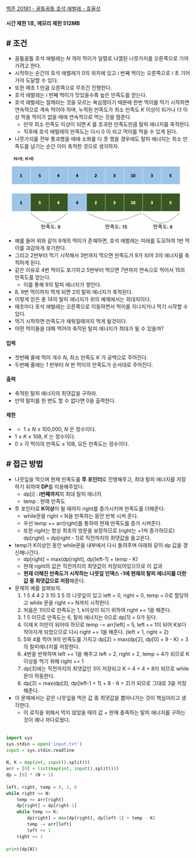 
[백준 20181 - 꿈틀꿈틀 호석 애벌레 - 효율성](https://www.acmicpc.net/problem/20181)

#### **시간 제한 1초, 메모리 제한 512MB**

## **# 조건**

- 꿈틀꿈틀 호석 애벌레는 _N_ 개의 먹이가 일렬로 나열된 나뭇가지를 오른쪽으로 기어가려고 한다. 
- 시작하는 순간의 호석 애벌레가 0의 위치에 있고 _i_ 번째 먹이는 오른쪽으로 _i_ 초 기어가야 도달할 수 있다. 
- 또한 매초 1 만큼 오른쪽으로 무조건 진행한다.
- 호석 애벌레는 _i_ 번째 먹이가 맛있을수록 높은 만족도를 얻는다. 
- 호석 애벌레는 절제라는 것을 모르는 욕심쟁이기 때문에 한번 먹이를 먹기 시작하면 연속적으로 계속 먹어야 하며, 누적된 만족도가 최소 만족도 _K_ 이상이 되거나 더 이상 먹을 먹이가 없을 때에 연속적으로 먹는 것을 멈춘다.
	- 만약 최소 만족도 이상이 되면 _K_ 를 초과한 만족도만큼 탈피 에너지를 축적한다. 
	- 직후에 호석 애벌레의 만족도는 다시 0 이 되고 먹이를 먹을 수 있게 된다. 
- 나뭇가지를 전부 통과했을 때에 소화를 다 못 했을 경우에도 탈피 에너지는 최소 만족도를 넘기는 순간 이미 축적한 것으로 생각하자.

![](assets/Pasted%20image%2020230822235718.png)

- 예를 들어 위와 같이 9개의 먹이가 존재하면, 호석 애벌레는 미래를 도모하여 1번 먹이를 과감하게 포기한다. 
- 그리고 2번부터 먹기 시작해서 3번까지 먹으면 만족도가 9가 되어 3의 에너지를 축적하게 된다. 
- 같은 이유로 4번 먹이도 포기하고 5번부터 먹으면 7번까지 연속으로 먹어서 15의 만족도를 얻는다. 
	- 이를 통해 9의 탈피 에너지가 쌓인다. 
- 8, 9번 먹이까지 먹게 되면 2의 탈피 에너지가 축적된다. 
- 이렇게 얻은 총 14의 탈피 에너지가 위의 예제에서는 최대치이다.
- 매초마다 호석 애벌레는 오른쪽으로 이동하면서 먹이를 지나치거나 먹기 시작할 수 있다. 
- 먹기 시작하면 만족도가 채워질때까지 먹게 될것이다. 
- 어떤 먹이들을 대해 먹어야 축적된 탈피 에너지가 최대가 될 수 있을까?

#### **입력**
- 첫번째 줄에 먹이 개수 _N_, 최소 만족도 _K_ 가 공백으로 주어진다.
- 두번째 줄에는 1 번부터 _N_ 번 먹이의 만족도가 순서대로 주어진다.

#### **출력**
- 축적된 탈피 에너지의 최댓값을 구하라. 
- 만약 탈피를 한 번도 할 수 없다면 0을 출력한다.

#### **제한**
- - 1 ≤ _N_ ≤ 100,000, _N_ 은 정수이다.
- 1 ≤ _K_ ≤ 108, _K_ 는 정수이다.
- 0 ≤ 각 먹이의 만족도 ≤ 108, 모든 만족도는 정수이다.


## **# 접근 방법**

- 나뭇잎을 먹으며 현재 만족도를 **투 포인터**로 진행해주고, 최대 탈피 에너지를 저장하기 위하여 **DP**를 이용해주었다.
	- dp[i] : **i번째까지**의 최대 탈피 에너지
	- temp : 현재 만족도
- 투 포인터로 **K이상**이 될 때까지 right를 증가시키며 만족도를 더해준다.
	- while문을 right < N을 만족하는 동안 반복 시켜 준다.
	- 우선 temp += arr[right]를 통하여 현재 만족도를 증가 시켜준다.
	- 또한 right는 항상 최초의 방문을 보장하므로 (right는 +1씩 증가하므로) dp[right] = dp[right - 1]로 직전까지의 최댓값을 들고온다.
- temp가 K이상인 동안 while문을 내부에서 다시 돌려주며 아래와 같이 dp 값을 갱신해나간다.
	 - dp[right] = max(dp[right], dp[left-1] + temp - K)
	 - 현재 right의 값은 직전까지의 최댓값이 저장되어있으므로 이 값과
	 - **현재 더해진 만족도가 시작하는 나뭇잎 인덱스 -1에 현재의 탈피 에너지를 더한 값 중 최댓값으로 저장**해준다.
- 문제의 예를 살펴보자.
	1. 1 5 4 4 2 3 10 3 5 의 나뭇잎이 있고 left = 0, right = 0, temp = 0로 할당하고 while 문을 right <= N까지 시작한다.
	2. 처음은 1이므로 만족도는 1, k이상이 되기 위하여 right += 1을 해준다.
	3. 1 5 이므로 만족도는 6, 탈피 에너지는 0으로 dp[1] = 0가 된다.
	4. 이제 K 미만이 되어야 하므로 temp -= arr[left] = 5, left += 1이 되어 K보다 작아지게 되었으므로 다시 right += 1을 해준다. (left = 1, right = 2)
	5. 5와 4를 먹어 9의 만족도를 가지고 dp[2] = max(dp[2], dp[0] + 9 - K) = 3의 탈피에너지를 저장한다.
	6. 4번을 반복하며 left += 1을 해주고 left = 2, right = 2, temp = 4가 되므로 K이상을 먹기 위해 right += 1
	7. dp[3]에는 직전까지의 최댓값인 3이 저장되고 K = 4 + 4 = 8이 되므로 while문이 작동한다.
	8. dp[3] = max(dp[3], dp[left-1 = 1] + 8 - 6 = 2)가 되므로 그대로 3을 저장해준다.
- 이 문제에서는 같은 나뭇잎을 먹은 값 중 최댓값을 뽑아나가는 것이 핵심이라고 생각한다.
	- 이 로직을 위해서 먹지 않았을 때의 값 + 현재 충족하는 탈피 에너지를 구하는 것이 꽤나 까다로웠다.


```python

import sys  
sys.stdin = open('input.txt')  
input = sys.stdin.readline  
  
N, K = map(int, input().split())  
arr = [0] + list(map(int, input().split()))  
dp = [0] * (N + 1)  
  
left, right, temp = 0, 1, 0  
while right <= N:  
    temp += arr[right]  
    dp[right] = dp[right-1]  
    while temp >= K:  
        dp[right] = max(dp[right], dp[left-1] + temp - K)  
        temp -= arr[left]  
        left += 1  
    right += 1  
  
print(dp[N])
```